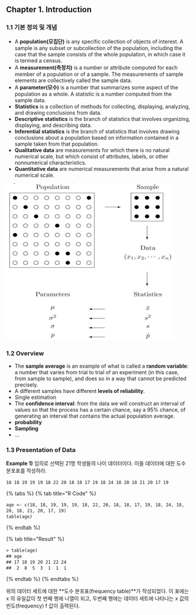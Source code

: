 ## Chapter 1. Introduction

### 1.1 기본 정의 및 개념



- A **population(모집단)** is any specific collection of objects of interest. A sample is any subset or subcollection of the population, including the case that the sample consists of the whole population, in which case it is termed a census.
- A **measurement(측정치)** is a number or attribute computed for each member of a population or of a sample. The measurements of sample elements are collectively called the sample data.
- A **parameter(모수)** is a number that summarizes some aspect of the population as a whole. A statistic is a number computed from the sample data.
- **Statistics** is a collection of methods for collecting, displaying, analyzing, and drawing conclusions from data.
- **Descriptive statistics** is the branch of statistics that involves organizing, displaying, and describing data.
- **Inferential statistics** is the branch of statistics that involves drawing conclusions about a population based on information contained in a sample taken from that population.
- **Qualitative data** are measurements for which there is no natural numerical scale, but which consist of attributes, labels, or other nonnumerical characteristics.
- **Quantitative data** are numerical measurements that arise from a natural numerical scale.





![Grand Picture of Statistics](.gitbook/assets/20191010_130523%20%281%29.png)



### 1.2 Overview

- The **sample average** is an example of what is called a **random variable**: a number that varies from trial to trial of an experiment (in this case, from sample to sample), and does so in a way that cannot be predicted precisely.
- A different samples have different **levels of reliability**.
- Single estimation
- The **confidence interval**: from the data we will construct an interval of values so that the process has a certain chance, say a 95% chance, of generating an interval that contains the actual population average.
- **probability**
- **Sampling**
- ...

### 1.3 Presentation of Data

**Example 1)** 임의로 선택된 21명 학생들의 나이 데이터이다. 이들 데이터에 대한 도수 분포표를 작성하라.

```text
18 18 19 19 19 18 22 20 18 18 17 19 18 24 18 20 18 21 20 17 19
```

{% tabs %}
{% tab title="R Code" %}

```text
age <- c(18, 18, 19, 19, 19, 18, 22, 20, 18, 18, 17, 19, 18, 24, 18, 20, 18, 21, 20, 17, 19)
table(age)
```

{% endtab %}

{% tab title="Result" %}

```text
> table(age)
## age
## 17 18 19 20 21 22 24 
##  2  8  5  3  1  1  1 
```

{% endtab %}
{% endtabs %}

위의 데이터 세트에 대한 **도수 분포표(frequency table)**가 작성되었다. 이 표에는 x 의 유일값이 첫 번째 행에 나열이 되고, 두번째 행에는 데이터 세트에 나타나는 x 값의 빈도(frequency) f 값이 출력된다.

